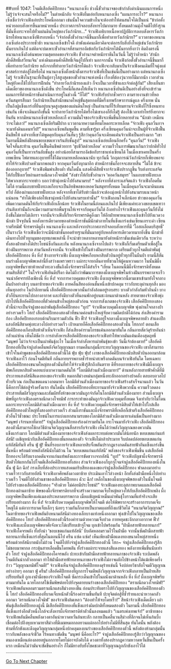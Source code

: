 ##บทที่ 1047: โจมตีเสืออัคคีปีกทอง
“หนานกงเซิ่ง ช่วงนี้ขั้วอำนาจของข้ากำลังดำเนินแผนการหนึ่ง ไม่รู้ว่าเจ้าจะสนใจหรือไม่?”
ในตำหนักลับ จ้าวเฟิงยิ้มเอ่ยกับหนานกงเซิ่ง
“แผนการอะไร?”
หนานกงเซิ่งเชื่อว่าจ้าวเฟิงเอ่ยประโยคนี้ออกมา เช่นนั้นใจความข้างในจะต้องทำให้ตนสนใจได้เป็นแน่
“ข้าก่อตั้งหน่วยลอบสังหารขึ้นมาหน่วยหนึ่ง ประกาศภารกิจลอบสังหารไปมากมาย ทั้งหมดล้วนมุ่งโจมตีไปยังฐานที่มั่นซึ่งกระจายไปทั่วแผ่นดินใหญ่ของวังเก้านิรย...”
จ้าวเฟิงอธิบายเนื้อหาปฏิบัติการลอบสังหารวังเก้านิรยให้หนานกงเซิ่งฟังรอบหนึ่ง
“เจ้าก่อตั้งขั้วอำนาจนี่ขึ้นมาก็เพื่อทำลายวังเก้านิรย?”
แววตาของหนานกงเซิ่งส่องประกายชั่วช้า
หนานกงเซิ่งเข้าใจดี ลำพังแค่คนเดียวคิดจะต่อกรกับสิ่งยิ่งใหญ่เช่นวังเก้านิรยนั้นยากเกินไป
แต่คิดจะบ่มเพาะขั้วอำนาจที่สามารถงัดข้อกับวังเก้านิรยได้นั้นยากยิ่งกว่า คิดถึงตรงนี้ หนานกงเซิ่งถึงค้นพบความสุดยอดของจ้าวเฟิง
ขั้วอำนาจตำหนักราชันในวันนี้ ไม่รู้ว่าล้ำหน้า ‘สำนักศักดิ์สิทธิ์เสวียนเจิน’ แห่งดินแดนศักดิ์สิทธิ์เจินอู่ไปกี่เท่า
นอกจากนั้น จ้าวเฟิงก่อตั้งขั้วอำนาจนี้ขึ้นมาก็เพื่อทำลายวังเก้านิรย
หลังจากที่ทำลายวังเก้านิรยได้แล้ว จ้าวเฟิงจะกลับมาเป็นจ้าวเฟิงคนเดิมที่ใจมุ่งแต่ศาสตร์การต่อสู้ได้หรือไม่ หนานกงเซิ่งตั้งหน้าตั้งตารอจ้าวเฟิงที่เป็นเช่นนี้เป็นอย่างมาก
แต่หนานกงเซิ่งไม่รู้ จ้าวเฟิงในฐานะที่เป็นผู้อาวุโสสูงสุดของขั้วอำนาจแห่งหนึ่ง เรื่องที่ต้องวุ่นวายก็มีมากนัก เวลาส่วนใหญ่ยังคงใช้ไปกับการฝึกฝน
“ทำลายวังเก้านิรยลงแล้ว ก็จะเป็นเวลาที่ข้าและเจ้าต่อสู้กัน!”
เสียงเย็นชาเด็ดเดี่ยวของหนานกงเซิ่งดังขึ้น
ประโยคนี้ก็แสดงให้เห็นว่า หนานกงเซิ่งยินดีเป็นอย่างยิ่งที่จะเข้าร่วมแผนการที่ตำหนักราชันดำเนินการอยู่ในช่วงนี้
“ก็ได้!”
จ้าวเฟิงรับปากชั่วคราว
ตามรายงานข่าวที่หอควันสมุทรสืบมา วังเก้านิรยเป็นสำนักขนาดใหญ่ขั้นสุดยอดที่มีครึ่งเทพรักษาการณ์ดูแล
ครึ่งเทพ นั่นเป็นถึงผู้แข็งแกร่งที่ยืนอยู่บนจุดสูงสุดของแผ่นดินใหญ่ เป็นตำนานที่ไร้เทียมทานจ้าวเฟิงก็ไร้ซึ่งหนทางเช่นกัน เพิ่งจะเดินมาถึงขั้นนี้ จะทำลายวังเก้านิรยได้หรือไม่เขาเองก็ยังไม่รู้ ต้องใช้เวลาเท่าไหร่ยิ่งยากจะยืนยัน หากมีหนานกงเซิ่งช่วยเหลือละก็ ความมั่นใจของจ้าวเฟิงจะเพิ่มขึ้นอีกหลายส่วน
“นักฆ่า เหมือนว่าจะไม่เลว!”
หนานกงเซิ่งเลียริมฝีปาก แววตาฉายความเหี้ยมโหดกระหายเลือด
“จ้าวเฟิง คุนอวิ๋นอาจจะมายังดินแดนทวีป!”
หนานกงเซิ่งพลันพูดขึ้น
ตามที่เขารู้มา ครึ่งเซียนคุนอวิ๋นน่าจะเป็นผู้ที่จ้าวเฟิงฟื้นคืนชีพให้
แต่จากที่เขาได้พูดคุยกับคุนอวิ๋นสั้นๆ รู้สึกว่าคุนอวิ๋นจะเคียดแค้นจ้าวเฟิงเป็นอย่างมาก
“เขาในยามนี้มีพลังฝึกตนขอบเขตเทวาเร้นลับชั้นสูง!”
หนานกงเซิ่งเอ่ยเตือนอีกครั้ง
“คุนอวิ๋น!”
จ้าวเฟิงจิตใจสั่นสะท้าน คุนอวิ๋นฟื้นคืนชีพด้วยการ ‘ชุบชีวิตด้วยเลือด’ ความเร็วในการพัฒนาเกินกว่าปกติทั่วไป
คุนอวิ๋นที่เป็นเทวาเร้นลับชั้นสูง อย่างน้อยก็สามารถงัดข้อกับราชาแห่งเซียนได้ ในเมื่อเขาเคยเป็นครึ่งเทพเซียน ไพ่ตายและอุบายที่ใช้ได้มากมายเหลือคณนานับ
ทุกวันนี้ วิกฤตการณ์วังเก้านิรยก็เพียงพอจะทำให้จ้าวเฟิงปวดหัวมากพอแล้ว หากคุนอวิ๋นยังบุกมาอีก ตำหนักราชันก็อาจจะสลายสิ้น
“ไม่ได้ ข้าจะต้องออกอุบาย!”
จ้าวเฟิงพึมพำเสียงต่ำ
ทันใดนั้น แสงศักดิ์สิทธิ์จากจ้าวเฟิงปรากฏขึ้น รีบส่งกระแสจิตให้กับปี้ชิงเยวี่ยผ่านตราผนึกดวงใจทมิฬ
“ส่งข่าวให้กับขั้วอำนาจ ‘หอควันสมุทร’ ในแถบชายฝั่งทะเล ให้พวกเขากระจายข่าว บอกว่าข้ามุ่งหน้าไปยังสนามรบ! “
หลังจากที่ส่งกระแสจิตแล้ว จ้าวเฟิงก็อดยิ้มไม่ได้
ยามนี้แถบชายฝั่งทะเลเกือบจะเป็นอิทธิพลของหอควันสมุทรทั้งหมด ในเมื่อคุนอวิ๋นจะมาดินแดนทวีป ก็ต้องผ่านแถบชายฝั่งทะเล หลังจากที่เขาได้รับข่าวนี้แล้วจะต้องมุ่งหน้าไปยังสนามรบแนวหน้าแน่นอน
“ทำได้เพียงล่อให้เขามุ่งหน้าไปยังสนามรบเท่านั้น!”
จ้าวเฟิงถอนใจเล็กน้อย
ข่าวของคุนอวิ๋นเพิ่มความกดดันให้กับจ้าวเฟิงอีกเล็กน้อย จ้าวเฟิงในยามนี้อ่อนแอเกินไป มีเพียงแค่ทะลวงขอบเขตเทวาเร้นลับเท่านั้นถึงจะมีความสามารถพื้นฐานให้เจรจากับคุนอวิ๋นได้ ถึงอย่างไรจ้าวเฟิงและคุนอวิ๋นก็ยังไม่ถึงขั้นไม่ตายไม่เลิกรา
จากนั้นจ้าวเฟิงก็เรียกจักรพรรดิคูอิ่งมา ให้อีกฝ่ายพาหนานกงเซิ่งเข้าไปยังแวดวงนักฆ่า
ปัจจุบันนี้ หอสังหารเดียวดายของตำหนักราชันมีนักฆ่าภายในที่แข็งแกร่งเช่นเซียนเกราะดำ เซียนราตรีทมิฬ จักรพรรดิคูอิ่ง หนานกงเซิ่ง และหลังจากประกาศภารกิจลอบสังหารที่มี ‘โอสถเลือดบริสุทธิ์’ เป็นรางวัล จ้าวเฟิงเชื่อว่าจะมีนักฆ่าชั้นยอดย้ายฐานที่มั่นมาอยู่กับหอสังหารเดียวดายมากยิ่งขึ้น
นักฆ่าที่เดินทางไปทั่วทุกมุมของยุทธภพเหล่านี้ ก็จะนำข่าวหลากหลายมายังตำหนักราชันเช่นเดียวกัน ระหว่างทั้งสองฝ่ายต่างได้ประโยชน์ซึ่งกันและกัน
หลังหนานกงเซิ่งจากไปแล้ว จ้าวเฟิงก็เริ่มเตรียมตัวเพื่อสู้ในห้วงฝันบรรพกาล
สามวันหลังจากนั้น จ้าวเฟิงเข้าไปในห้วงฝันบรรพกาล เตรียมตัวบุกโจมตีเผ่าพันธุ์เสืออัคคีปีกทอง
หึ่ง หึ่ง!
ข้างกายจ้าวเฟิง ผึ้งเบญจพิษเกือบหกสิบตัวบินอยู่ทั่วทุกที่ในผืนป่า
ยามนี้สีสันบนร่างผึ้งเบญจพิษเหล่านี้ยิ่งสว่างแพรวพราว แผ่กระจายกลิ่นอายที่ชวนให้ผู้คนหวาดผวา ในนั้นมีผึ้งเบญจพิษขั้นราชาห้าหกตัวทะลวงขั้นถึงผึ้งจักรพรรดิได้สำเร็จ
“เยี่ยม ในตอนนี้มีผึ้งจักรพรรดิทั้งหมดสามสิบสี่ตัว!”
ในใจจ้าวเฟิงยินดีปรีดา คิดไม่ถึงว่าพัฒนาการของผึ้งเบญจพิษในห้วงฝันบรรพกาลจะเร็วจนน่าอัศจรรย์ถึงเพียงนี้
หึ่ง หึ่ง!
จากการควบคุมของจ้าวเฟิง ผึ้งเบญจพิษพวกนี้ตามเขาเข้ามายังใจกลางผืนป่าอย่างช้าๆ
บนตาซ้ายของจ้าวเฟิง ลายคลื่นสีทองอ่อนชั้นหนึ่งเข้าปกคลุม ราวกับทะลุผ่านทุกสิ่ง มองเห็นทุกอย่าง
ในป่าลึกยามนี้ เสืออัคคีปีกทองพวกนั้นกำลังล้อมอยู่รอบสระ บางตัวกำลังก้มหัวกินน้ำ บางตัวก็บินทะยานไปกลางอากาศ และยังมีบางตัวที่นอนพักอยู่บนชะง่อนผาด้านหลัง
สายตาของจ้าวเฟิงพุ่งเป้าไปที่เสืออัคคีปีกทองที่ตัวค่อนข้างใหญ่สองตัวก่อน
จากการสังเกตของจ้าวเฟิง เสืออัคคีปีกทองสองตัวนี้น่าจะเป็นจ่าฝูงของเผ่าพันธุ์เสืออัคคีปีกทอง
“บุก!”
จ้าวเฟิงควบคุมผึ้งเบญจพิษ พุ่งผ่านใจกลางป่าอย่างรวดเร็ว
โฮก!
เสืออัคคีปีกทองสองตัวที่ขนาดค่อนข้างใหญ่จับความผิดปกติได้ก่อน ส่งเสียงคำรามก้อง เสืออัคปีกทองรอบด้านรีบมารวมตัวกัน
ฟิ้ว ฟิ้ว!
จ้าวเฟิงอยู่ใจกลางผึ้งเบญจพิษหลายตัว สำแดงปีกแสงอัสนีสีชาดพุ่งทะลวงไปอย่างรวดเร็ว เป้าหมายก็คือเสืออัคคีปีกทองสองตัวนั่น
โฮกกก!
ตอนเสืออัคคีปีกทองเกือบสิบห้าตัวเห็นจ้าวเฟิง ก็ส่งเสียงคำรามโกรธแค้นออกมาทันใด กลิ่นอายสัตว์ดุร้ายอันน่ากลัวแผ่ซ่าน
เห็นได้ชัดว่า การล่าสังหารเสืออัคคีปีกทองของจ้าวเฟิงทำให้พวกมันแค้นเคืองสุดฤทธิ์
“มนุษย์ ไม่ว่าเจ้าจะเป็นเผ่าพันธุ์อะไร ในเมื่อเจ้าล่าสังหารเผ่าพันธุ์ของข้า วันนี้เจ้าต้องตาย!”
เสืออัคคีปีกทองที่เป็นจ่าฝูงส่งคลื่นพลังจิตวิญญาณมา ยามคลื่นกลุ่มนี้กระทบวิญญาณของจ้าวเฟิง เขาก็สามารถเข้าใจในคำพูดของเสืออัคคีปีกทองตัวนี้ได้
ฟุ่บ ฟุ่บ ฟุ่บ!
เงาของเสืออัคคีปีกทองนับสิบตัวบินออกมาล้อมจ้าวเฟิงเอาไว้ ก่อนโจมตีทันที กลิ่นอายบรรพกาลชั่วร้ายน่าสะพรึงกดดันบนจ้าวเฟิงทันใด โดยเฉพาะเสืออัคคีปีกทองขนาดใหญ่สองตัวนั่นที่ทำให้จ้าวเฟิงรู้สึกถึงอันตราย
ดีที่รอบกายของจ้าวเฟิงมีผึ้งเบญจพิษเกือบหกสิบตัวคอยแบ่งเบาความกดดันให้
“โลกมิติส่วนตัวเมืองมายา!”
ด้านหลังกายสายฟ้าศักดิ์ที่มีประกายแสงอัสนีสีแดงทองของจ้าวเฟิง หมอกสีม่วงหม่นกลุ่มหนึ่งทะลักออกอย่างบ้าคลั่ง ตลบอบอวลไปทั่วบริเวณ ก่อเป็นเขตแดนวงกตมายา
โลกมิติส่วนตัวเมืองมายาของจ้าวเฟิงสร้างสำเร็จนานแล้ว ในวันนี้คือการใช้ต่อสู้จริงครั้งแรก
ทันใดนั้น เสืออัคคีปีกทองที่ทะยานมายังจ้าวเฟิงพวกนั้น ความเร็วลดลง ประสาทสัมผัสวิญญาณและสัมผัสทั้งห้าของพวกมันถูกจำกัดในโลกมิติส่วนตัวเมืองมายา
ส่วนผึ้งเบญจพิษที่ถูกจ้าวเฟิงลงตราผนึกดวงใจทมิฬ การกระทำของมันถูกจ้าวเฟิงควบคุมทั้งหมด จึงเท่ากับว่าไม่โดนผลกระทบจากโลกมิติส่วนตัวเมืองมายา
หึ่ง หึ่ง!
จ้าวเฟิงควบคุมผึ้งจักรพรรดิสิบตัวให้เข้าไปใกล้เสืออัคคีปีกทองตัวใหญ่ทั้งสองอย่างรวดเร็ว ส่วนผึ้งราชันและผึ้งจักรพรรดิที่เหลือก็เข้าตรึงเสืออัคคีปีกทองตัวอื่นไว้ชั่วขณะ
ประโยชน์ในการแบ่งแยกสนามรบของโลกมิติส่วนตัวเมืองมายาเด่นชัดเป็นอย่างมาก
“มนุษย์ เจ้ารนหาที่ตาย!”
จ่าฝูงเสืออัคคีปีกทองร้องคำรามทันใด กระโจนมายังจ้าวเฟิง
เสืออัคคีปีกทองสองตัวนี้สามารถใช้กลวิธีด้านจิตวิญญาณสื่อสารกับจ้าวเฟิง เห็นได้ว่าพลังวิญญาณของพวกมันแข็งแกร่งมาก โลกมิติส่วนตัวเมืองมายาของจ้าวเฟิงส่งผลกระทบต่อพวกมันได้น้อยนัก
ขอบเขตแก่นแท้อัสนี!
เผชิญหน้ากับเสืออัคคีปีกทองชั้นยอดสองตัว จ้าวเฟิงไม่กล้าประมาท รีบปลดปล่อยขอบเขตแก่นแท้อัสนีทันที
ครืน ฟู่ ฟู่!
พื้นที่รอบกายจ้าวเฟิงหลายสิบจั้งพลันปรากฏแรงกดดันสายฟ้าอันแข็งแกร่งขึ้นชั้นหนึ่ง พร้อมด้วยพลังอัสนีนับไม่ถ้วน
ใน ‘ขอบเขตแก่นแท้อัสนี’ พลังของจ้าวเฟิงเพิ่มขึ้น แต่เสืออัคคีปีกทองจะได้รับแรงกดดันจากแก่นแท้พลังและการขัดขวางจากอัสนี
“บุก!”
จ้าวเฟิงบัญชาผึ้งจักรพรรดิสิบตัวให้แยกกันไปโจมตีเสืออัคคีปีกทองทั้งสอง ส่วนจ้าวเฟิงเองก็บุกจู่โจมจ่าฝูงเสืออัคคีปีกทองหนึ่งในนั้น
ฟู่ ฉึก ฉึก!
กรงเล็บที่ส่องประกายแสงคมกริบสีทองแดงของจ่าฝูงเสืออัคคีปีกทอง ฟาดลงมาอย่างรวดเร็วราวกับสายอัสนี
จ้าวเฟิงอาศัยพลังดวงตาซ้าย ประเมินเอาไว้ล่วงหน้า อีกทั้งส่งฝ่ามือหนึ่งไปอย่างรวดเร็ว โจมตีไปยังส่วนขาของเสืออัคคีปีกทอง
ฉัวะ ฉึก!
เหล็กไนของผึ้งเบญจพิษสองตัวในนั้นโจมตีไปยังร่างของเสืออัคคีปีกทอง
“จริงด้วย ไม่ค่อยมีประโยชน์!”
จ้าวเฟิงมองทะลุสภาพบาดแผลเสืออัคคีปีกทองผ่านตาซ้าย พิษของผึ้งจักรพรรดิยากที่จะสร้างความบาดเจ็บใหญ่หลวงให้กับเสืออัคคีปีกเพลิง
ผึ้งเบญจพิษเป็นเพียงแค่แมลงประหลาดบรรพกาล เมื่อเผชิญหน้าหมื่นเผ่าพันธุ์โบราณที่แท้จริงจะเสียเปรียบอย่างมาก
หึ่ง หึ่ง!
จ้าวเฟิงรีบควบคุมผึ้งเบญจพิษให้โจมตี ต่อให้พิษยากจะสร้างอาการบาดเจ็บใหญ่ได้ แต่อาการบาดเจ็บเล็กๆ น้อยๆ รวมกันก็กลายเป็นบาดแผลที่ถึงแก่ชีวิตได้
“หนามจิตวิญญาณ!”
ในตาซ้ายของจ้าวเฟิงพลันยิงหนามอัสนีม่วงทองเล็กบางแท่งหนึ่งออกมา พุ่งเข้าไปในวิญญาณของเสืออัคคีปีกทอง
โฮก!
เสืออัคคีปีกทองตัวนี้ร้องคำรามด้วยความเจ็บปวด กายหยุดชะงักกลางอากาศ
ฟิ้ว!
จ้าวเฟิงและผึ้งเบญจพิษอาศัยจังหวะได้เปรียบเข้าจู่โจม บุกเข้าไปพร้อมกัน
“ฝ่ามือสายฟ้าทลายนภา!”
จ้าวเฟิงโคจรพลัง ทั้งยังนำ ‘ขอบเขตแก่นแท้อัสนี’ บีบอัดหลอมรวมไว้ในฝ่ามือ จากนั้นซัดฝ่ามือสายฟ้าทลายนภาที่แข็งแกร่งที่สุดในตอนนี้ไป
ครืน แซ่ด แซ่ด!
เห็นเพียงฝ่ามือแดงทองขนาดใหญ่สายหนึ่งพร้อมด้วยอัสนีบาตนับไม่ถ้วน โจมตีไปยังจ่าฝูงเสืออัคคีปีกทองตัวนี้
โฮก~
จ่าฝูงเสืออัคคีปีกทองรู้สึกไม่ชอบมาพากล กระตุ้นสายเลือดขึ้นโดยพลัน ทั้งร่างแผ่กระจายแสงสีแดงทอง พลังกายเพิ่มขึ้นนับเท่าตัว
โฮก!
จ่าฝูงเสืออัคคีปีกทองโคจรพลัง ปะทะเข้ากับฝ่ามือสายฟ้าทลายนภาของจ้าวเฟิง ระเบิดพลังโจมตีอันน่ากลัวออกมา ทำให้ฝ่ามือสายฟ้าทลายนภาของจ้าวเฟิงไม่อาจผลักไปข้างหน้าได้แม้เพียงครึ่งก้าว
“วิญญาณทมิฬโจมตี!”
จ้าวเฟิงเห็นจ่าฝูงเสืออัคคีปีกทองดุร้ายเช่นนี้ จึงปล่อยวิชาลับโจมตีวิญญาณอย่างง่ายๆ ออกมา
ฟู่ ครืน!
เสืออัคคีปีกทองที่ถูกการโจมตีพลังวิญญาณจากจ้าวเฟิงกลายเป็นฝ่ายเสียเปรียบทันที ถูกเงาฝ่ามือของจ้าวเฟิงโจมตี ซัดกระเด็นเข้าไปในผนังผาด้านหลัง
หึ่ง หึ่ง!
ผึ้งเบญจพิษรีบตามมาทันใด ฉวยโอกาสใช้เข็มพิษต่อยไปยังจุดตายบนร่างของเสืออัคคีปีกทอง
“ตราผนึกดวงใจทมิฬ!”
จ้าวเฟิงพลันหลอมรวมตราผนึกแสงสีม่วงทองขึ้น ก่อนประทับตราไปยังวิญญาณของเสืออัคคีปีกทองตัวนี้
โฮก!
เสืออัคคีปีกทองที่บาดเจ็บหนักตัวนี้ร้องคำรามขึ้นทันที ปะทุจิตต่อสู้ที่ชั่วร้ายและน่าหวาดกลัวออกมา ‘ตราผนึกดวงใจมิฬ’ ของจ้าวเฟิงล้มเหลว
“ต้องทำให้จบโดยเร็ว!”
สีหน้าจ้าวเฟิงเด็ดเดี่ยว
เผ่าพันธุ์เสืออัคคีปีกทองฝูงนี้ มีเสืออัคคีปีกทองที่แข็งแกร่งผิดปกติทั้งหมดสองตัว
ในยามนี้ เสืออัคคีปีกทองที่แข็งแกร่งอีกตัวหนึ่งใกล้จะสังหารผึ้งจักรพรรดิห้าตัวนั้นลงหมดแล้ว
“เนตรเพ่งเทพเจ้า!”
ตาซ้ายของจ้าวเฟิงพลันมีคลื่นพลังดวงตาอันน่าหวาดหวั่นล้นทะลัก กลายเป็นคลื่นวนสีม่วงที่ลึกจนไม่เห็นก้นบึ้ง เชื่อมต่อไปถึงหุบเหวมายาสีม่วงที่มีเมฆหมอกลอยวนแผ่ออกไปอย่างไม่มีที่สิ้นสุด
ทันใดนั้น พลังต้องห้ามที่กักขังและดึงดูดวิญญาณกลุ่มหนึ่งปกคลุมลงบนร่างของเสืออัคคีปีกทองตัวนี้
พลังต้องห้ามกลุ่มนั้นราวกับพลังของเจ้าชีวิต ไร้หนทางขัดขืน
“มนุษย์ นี่คืออะไร?”
จ่าฝูงเสืออัคคีปีกทองรู้สึกว่าวิญญาณของตนเองเหมือนล่องลอยอยู่นอกกายโดยไม่อาจบังคับได้ ดวงตาทั้งสองปรากฏความหวาดหวั่นขึ้นเป็นครั้งแรก
เหมือนไม่ว่ามันจะขัดขืนอย่างไร ก็ไม่มีทางยับยั้งโชคชะตาที่วิญญาณถูกกักขังเอาไว้ได้
………………………………


[Go To Next Chapter]( ./285.md)